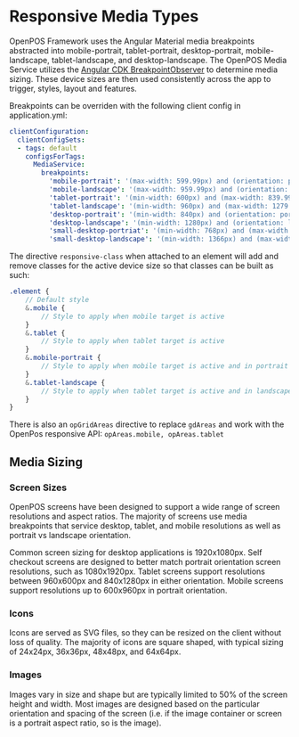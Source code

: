 # Responsive Media Types

OpenPOS Framework uses the Angular Material media breakpoints abstracted into mobile-portrait, tablet-portrait, desktop-portrait, mobile-landscape, tablet-landscape, and desktop-landscape. The OpenPOS Media Service utilizes the [Angular CDK BreakpointObserver](https://material.angular.io/cdk/layout/overview) to determine media sizing. These device sizes are then used consistently across the app to trigger, styles, layout and features.

Breakpoints can be overriden with the following client config in application.yml:

```yml
clientConfiguration:
  clientConfigSets:
  - tags: default
    configsForTags:
      MediaService:
        breakpoints:
          'mobile-portrait': '(max-width: 599.99px) and (orientation: portrait)'
          'mobile-landscape': '(max-width: 959.99px) and (orientation: landscape)'
          'tablet-portrait': '(min-width: 600px) and (max-width: 839.99px) and (orientation: portrait)'
          'tablet-landscape': '(min-width: 960px) and (max-width: 1279.99px) and (orientation: landscape)'
          'desktop-portrait': '(min-width: 840px) and (orientation: portrait)'
          'desktop-landscape': '(min-width: 1280px) and (orientation: landscape)'
          'small-desktop-portriat': '(min-width: 768px) and (max-width: 768px) and (orientation: portrait)'
          'small-desktop-landscape': '(min-width: 1366px) and (max-width: 1366px) and (orientation: landscape)'
```

The directive `responsive-class` when attached to an element will add and remove classes for the active device size so that classes can be built as such:

```scss
.element {
    // Default style
    &.mobile {
        // Style to apply when mobile target is active
    }
    &.tablet {
        // Style to apply when tablet target is active
    }
    &.mobile-portrait {
        // Style to apply when mobile target is active and in portrait orientation
    }
    &.tablet-landscape {
        // Style to apply when tablet target is active and in landscape orientation
    }
}
```

There is also an `opGridAreas` directive to replace `gdAreas` and work with the OpenPos responsive API: `opAreas.mobile, opAreas.tablet`

## Media Sizing

### Screen Sizes

OpenPOS screens have been designed to support a wide range of screen resolutions and aspect ratios.  The majority of screens use media breakpoints that service desktop, tablet, and mobile resolutions as well as portrait vs landscape orientation.

Common screen sizing for desktop applications is 1920x1080px. Self checkout screens are designed to better match portrait orientation screen resolutions, such as 1080x1920px. Tablet screens support resolutions between 960x600px and 840x1280px in either orientation. Mobile screens support resolutions up to 600x960px in portrait orientation.

### Icons

Icons are served as SVG files, so they can be resized on the client without loss of quality.  The majority of icons are square shaped, with typical sizing of 24x24px, 36x36px, 48x48px, and 64x64px.

### Images

Images vary in size and shape but are typically limited to 50% of the screen height and width. Most images are designed based on the particular orientation and spacing of the screen (i.e. if the image container or screen is a portrait aspect ratio, so is the image).
